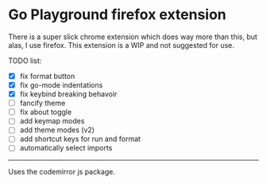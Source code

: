 # Go Playground firefox extension

There is a super slick chrome extension which does way more than this, but alas, I use firefox. This extension is a WIP and not suggested for use.

TODO list:

- [x] fix format button
- [x] fix go-mode indentations
- [x] fix keybind breaking behavoir
- [ ] fancify theme
- [ ] fix about toggle
- [ ] add keymap modes
- [ ] add theme modes (v2)
- [ ] add shortcut keys for run and format
- [ ] automatically select imports

----

Uses the codemirror js package.
